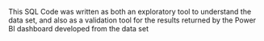 This SQL Code was written as both an exploratory tool to understand the data set, and also as a validation tool for the results returned by the Power BI dashboard developed from the data set
